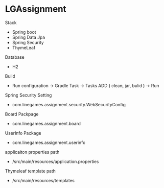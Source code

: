 # LGAssignment

Stack
  - Spring boot 
  - Spring Data Jpa 
  - Spring Security
  - ThymeLeaf
  
Database
  - H2
  
Build
  - Run configuration -> Gradle Task -> Tasks ADD ( clean, jar, bulid ) -> Run
 
Spring Security Setting
 - com.linegames.assignment.security.WebSecurityConfig
 
Board Packpage
  - com.linegames.assignment.board
  
UserInfo Package
  - com.linegames.assignment.userinfo
  
applicaiton properties path
  - /src/main/resources/application.properties
  
Thymeleaf template path
  - /src/main/resources/templates

